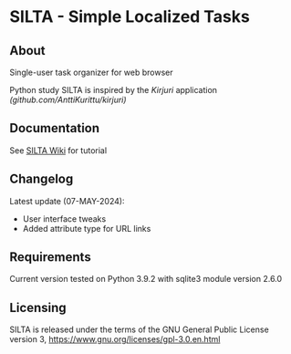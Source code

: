 # SILTA - Simple Localized Tasks

## About
Single-user task organizer for web browser

Python study SILTA is inspired by the *Kirjuri* application *(github.com/AnttiKurittu/kirjuri)*

## Documentation
See [SILTA Wiki](https://github.com/muonato/silta/wiki/Tutorial) for tutorial

## Changelog
Latest update (07-MAY-2024):
  - User interface tweaks
  - Added attribute type for URL links

## Requirements
Current version tested on Python 3.9.2 with sqlite3 module version 2.6.0

## Licensing
SILTA is released under the terms of the GNU General Public License version 3, https://www.gnu.org/licenses/gpl-3.0.en.html
